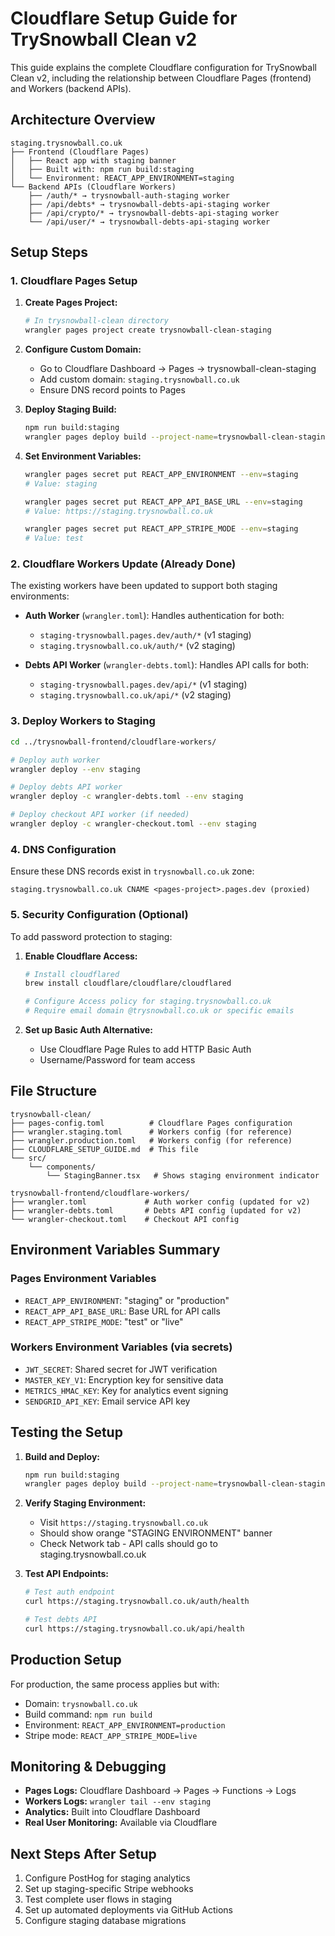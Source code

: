# Cloudflare Setup Guide for TrySnowball Clean v2

This guide explains the complete Cloudflare configuration for TrySnowball Clean v2, including the relationship between Cloudflare Pages (frontend) and Workers (backend APIs).

## Architecture Overview

```
staging.trysnowball.co.uk
├── Frontend (Cloudflare Pages)
│   ├── React app with staging banner
│   ├── Built with: npm run build:staging
│   └── Environment: REACT_APP_ENVIRONMENT=staging
└── Backend APIs (Cloudflare Workers)
    ├── /auth/* → trysnowball-auth-staging worker
    ├── /api/debts* → trysnowball-debts-api-staging worker
    ├── /api/crypto/* → trysnowball-debts-api-staging worker
    └── /api/user/* → trysnowball-debts-api-staging worker
```

## Setup Steps

### 1. Cloudflare Pages Setup
1. **Create Pages Project:**
   ```bash
   # In trysnowball-clean directory
   wrangler pages project create trysnowball-clean-staging
   ```

2. **Configure Custom Domain:**
   - Go to Cloudflare Dashboard → Pages → trysnowball-clean-staging
   - Add custom domain: `staging.trysnowball.co.uk`
   - Ensure DNS record points to Pages

3. **Deploy Staging Build:**
   ```bash
   npm run build:staging
   wrangler pages deploy build --project-name=trysnowball-clean-staging
   ```

4. **Set Environment Variables:**
   ```bash
   wrangler pages secret put REACT_APP_ENVIRONMENT --env=staging
   # Value: staging

   wrangler pages secret put REACT_APP_API_BASE_URL --env=staging
   # Value: https://staging.trysnowball.co.uk

   wrangler pages secret put REACT_APP_STRIPE_MODE --env=staging
   # Value: test
   ```

### 2. Cloudflare Workers Update (Already Done)
The existing workers have been updated to support both staging environments:

- **Auth Worker** (`wrangler.toml`): Handles authentication for both:
  - `staging-trysnowball.pages.dev/auth/*` (v1 staging)
  - `staging.trysnowball.co.uk/auth/*` (v2 staging)

- **Debts API Worker** (`wrangler-debts.toml`): Handles API calls for both:
  - `staging-trysnowball.pages.dev/api/*` (v1 staging)
  - `staging.trysnowball.co.uk/api/*` (v2 staging)

### 3. Deploy Workers to Staging
```bash
cd ../trysnowball-frontend/cloudflare-workers/

# Deploy auth worker
wrangler deploy --env staging

# Deploy debts API worker
wrangler deploy -c wrangler-debts.toml --env staging

# Deploy checkout API worker (if needed)
wrangler deploy -c wrangler-checkout.toml --env staging
```

### 4. DNS Configuration
Ensure these DNS records exist in `trysnowball.co.uk` zone:
```
staging.trysnowball.co.uk CNAME <pages-project>.pages.dev (proxied)
```

### 5. Security Configuration (Optional)
To add password protection to staging:

1. **Enable Cloudflare Access:**
   ```bash
   # Install cloudflared
   brew install cloudflare/cloudflare/cloudflared

   # Configure Access policy for staging.trysnowball.co.uk
   # Require email domain @trysnowball.co.uk or specific emails
   ```

2. **Set up Basic Auth Alternative:**
   - Use Cloudflare Page Rules to add HTTP Basic Auth
   - Username/Password for team access

## File Structure

```
trysnowball-clean/
├── pages-config.toml          # Cloudflare Pages configuration
├── wrangler.staging.toml      # Workers config (for reference)
├── wrangler.production.toml   # Workers config (for reference)
├── CLOUDFLARE_SETUP_GUIDE.md  # This file
└── src/
    └── components/
        └── StagingBanner.tsx   # Shows staging environment indicator

trysnowball-frontend/cloudflare-workers/
├── wrangler.toml             # Auth worker config (updated for v2)
├── wrangler-debts.toml       # Debts API config (updated for v2)
└── wrangler-checkout.toml    # Checkout API config
```

## Environment Variables Summary

### Pages Environment Variables
- `REACT_APP_ENVIRONMENT`: "staging" or "production"
- `REACT_APP_API_BASE_URL`: Base URL for API calls
- `REACT_APP_STRIPE_MODE`: "test" or "live"

### Workers Environment Variables (via secrets)
- `JWT_SECRET`: Shared secret for JWT verification
- `MASTER_KEY_V1`: Encryption key for sensitive data
- `METRICS_HMAC_KEY`: Key for analytics event signing
- `SENDGRID_API_KEY`: Email service API key

## Testing the Setup

1. **Build and Deploy:**
   ```bash
   npm run build:staging
   wrangler pages deploy build --project-name=trysnowball-clean-staging
   ```

2. **Verify Staging Environment:**
   - Visit `https://staging.trysnowball.co.uk`
   - Should show orange "STAGING ENVIRONMENT" banner
   - Check Network tab - API calls should go to staging.trysnowball.co.uk

3. **Test API Endpoints:**
   ```bash
   # Test auth endpoint
   curl https://staging.trysnowball.co.uk/auth/health

   # Test debts API
   curl https://staging.trysnowball.co.uk/api/health
   ```

## Production Setup
For production, the same process applies but with:
- Domain: `trysnowball.co.uk`
- Build command: `npm run build`
- Environment: `REACT_APP_ENVIRONMENT=production`
- Stripe mode: `REACT_APP_STRIPE_MODE=live`

## Monitoring & Debugging
- **Pages Logs:** Cloudflare Dashboard → Pages → Functions → Logs
- **Workers Logs:** `wrangler tail --env staging`
- **Analytics:** Built into Cloudflare Dashboard
- **Real User Monitoring:** Available via Cloudflare

## Next Steps After Setup
1. Configure PostHog for staging analytics
2. Set up staging-specific Stripe webhooks
3. Test complete user flows in staging
4. Set up automated deployments via GitHub Actions
5. Configure staging database migrations